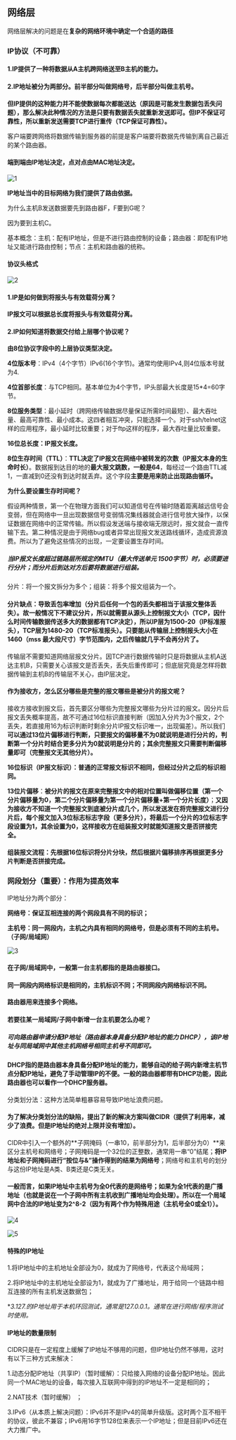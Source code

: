 ## 网络层

网络层解决的问题是在**复杂的网络环境中确定一个合适的路径**

### IP协议（不可靠）

#### **1.IP提供了一种将数据从A主机跨网络送至B主机的能力。**

#### 2.IP地址被分为两部分。前半部分叫做网络号，后半部分叫做主机号。

**但IP提供的这种能力并不能使数据每次都能送达（原因是可能发生数据包丢失问题），那么解决此种情况的方法是只要有数据丢失就重新发送即可。但IP不保证可靠性，所以重新发送需要TCP进行重传（TCP保证可靠性）。**

客户端要跨网络将数据传输到服务器的前提是客户端要将数据先传输到离自己最近的某个路由器。

#### 端到端由IP地址决定，点对点由MAC地址决定。

![1](E:\git\compute-Networks\网络层\1.png)

**IP地址当中的目标网络为我们提供了路由依据。**

为什么主机B发送数据要先到路由器F，F要到G呢？

因为要到主机C。

基本概念：主机：配有IP地址，但是不进行路由控制的设备；路由器：即配有IP地址又能进行路由控制；节点：主机和路由器的统称。

#### 协议头格式

![2](E:\git\compute-Networks\网络层\2.png)

#### 1.IP是如何做到将报头与有效载荷分离？

**IP报文可以根据总长度将报头与有效载荷分离。**

#### 2.IP如何知道将数据交付给上层哪个协议呢？

**由8位协议字段中的上层协议类型决定。**

**4位版本号**：IPv4（4个字节）IPv6(16个字节)。通常均使用IPv4,则4位版本号就为4.

**4位首部长度**：与TCP相同。基本单位为4个字节，IP头部最大长度是15*4=60字节。

**8位服务类型**：最小延时（跨网络传输数据尽量保证所需时间最短）、最大吞吐量、最高可靠性、最小成本。这四者相互冲突，只能选择一个。对于ssh/telnet这样的应用程序，最小延时比较重要；对于ftp这样的程序，最大吞吐量比较重要。

**16位总长度：IP报文长度。**

**8位生存时间（TTL）**：**TTL决定了IP报文在网络中被转发的次数（IP报文本身的生命时长）**。数据报到达目的地的**最大报文跳数，一般是64**，每经过一个路由TTL减1，一直减到0还没有到达时就丢弃。这个字段**主要是用来防止出现路由循环。**

**为什么要设置生存时间呢？**

假设两种情景，第一个在物理方面我们可以知道信号在传输时随着距离越远信号会变弱，但在网络中一旦出现数据信号变弱情况集线器就会进行信号放大操作，以保证数据在网络中的正常传输。所以假设发送端与接收端无限远时，报文就会一直传输下去。第二种情况是由于网络bug或者异常出现报文发送路线循环，造成资源浪费。所以为了避免这些情况的出现，一定要设置生存时间。



##### 当IP报文长度超过链路层所规定的MTU（最大传送单元 1500字节）时，必须要进行分片；而分片后到达对方后要将数据进行组装。

分片：将一个报文拆分为多个；组装：将多个报文组装为一个。

#### 分片缺点：导致丢包率增加（分片后任何一个包的丢失都相当于该报文整体丢失）。故一般情况下不建议分片，所以就需要从源头上控制报文大小（TCP，因什么时间传输数据传送多大的数据都有TCP决定），所以IP层为1500-20（IP标准报头），TCP层为1480-20（TCP标准报头）。只要能从传输层上控制报头大小在1460（mss 最大段尺寸）字节范围内，之后传输就几乎不会再分片了。

传输层不需要知道网络层报文分片。因TCP进行数据传输时只是将数据从主机A送达主机B，只需要关心该报文是否丢失，丢失后重传即可；但底层究竟是怎样将数据传输到主机B的传输层不关心，由IP层决定。

#### 作为接收方，怎么区分哪些是完整的报文哪些是被分片的报文呢？

接收方接收到报文后，首先要区分哪些为完整报文哪些为分片过的报文。因分片后报文丢失概率提高，故不可通过16位标识直接判断（因加入分片为3个报文，2个丢失，若直接用16为标识判断时剩余分片IP报文标识唯一，出现偏差）。所以我们**可以通过13位片偏移进行判断，只要报文的偏移量不为0就说明是进行分片的，判断第一个分片时结合更多分片为0就说明是分片的；其余完整报文只需要判断偏移量即可（完整报文无其他分片）。**

**16位标识（IP报文标识）：普通的正常报文标识不相同，但经过分片之后的标识相同。**

**13位片偏移**：**被分片的报文在原来完整报文中的相对位置叫做偏移位置（第一个分片偏移量为0，第二个分片偏移量为第一个分片偏移量+第一个分片长度）**；**又因为接收方不知道一个完整报文到底被分片成几个，所以发送发在将完整报文进行分片后，每个报文加入3位标志标志字段（更多分片），将最后一个分片的3位标志字段设置为1，其余设置为0，这样接收方在组装报文时就能知道报文是否拼接完全。**

#### 组装报文流程：先根据16位标识将分片分块，然后根据片偏移排序再根据更多分片判断是否拼接完成。



### 网段划分（重要）：作用为提高效率

IP地址分为两个部分：

**网络号：保证互相连接的两个网段具有不同的标识；**

**主机号：同一网段内，主机之内具有相同的网络号，但是必须有不同的主机号。（子网/局域网）**

![3](E:\git\compute-Networks\网络层\3.png)

#### 在子网/局域网中，一般第一台主机都指的是路由器接口。

#### 同一网段内网络标识是相同的，主机标识不同；不同网段内网络标识不同。

**路由器用来连接多个网络。**

#### 若要往某一局域网/子网中新增一台主机要怎么办呢？

##### **可向路由器申请分配IP地址（路由器本身具备分配IP地址的能力  DHCP），该IP地址与同局域网中其他主机网络号相同主机号不同即可。**

#### DHCP指的是路由器本身具备分配IP地址的能力，能够自动的给子网内新增主机节点分配IP地址，避免了手动管理IP的不便。一般的路由器都带有DHCP功能，因此路由器也可以看作一个DHCP服务器。

分类划分法：这种方法简单粗暴容易导致IP地址浪费问题。

#### **为了解决分类划分法的缺陷，提出了新的解决方案叫做CIDR（提供了利用率，减少了浪费。但是IP地址的绝对上限并没有增加）。**

CIDR中引入一个额外的**子网掩码（一串10，前半部分为1，后半部分为0）**来区分主机号和网络号；子网掩码是一个32位的正整数，通常用一串“0”结尾；**将IP地址和子网掩码进行“按位与&”操作得到的结果为网络号**；网络号和主机号的划分与这份IP地址是A类、B类还是C类无关。

#### 一般而言，如果IP地址中主机号为全0代表的是网络号；如果为全1代表的是广播地址（也就是说在一个子网中所有主机收到广播地址均会处理）。所以在一个局域网中合法的IP地址变为2^8-2（因为有两个作为特殊用途（主机号全0或全1））。

![4](E:\git\compute-Networks\网络层\4.png)

![5](E:\git\compute-Networks\网络层\5.png)

#### 特殊的IP地址

1.将IP地址中的主机地址全部设为0，就成为了网络号，代表这个局域网；

2.将IP地址中的主机地址全部设为1，就成为了广播地址，用于给同一个链路中相互连接的所有主机发送数据包；

**3.127.*的IP地址用于本机环回测试，通常是127.0.0.1。通常在进行网络/程序测试时使用。**

#### **IP地址的数量限制**

CIDR只是在一定程度上缓解了IP地址不够用的问题，但IP地址仍然不够用，这时有以下三种方式来解决：

1.动态分配IP地址（共享IP）（暂时缓解）：只给接入网络的设备分配IP地址。因此同一个MAC地址的设备，每次接入互联网中得到的IP地址不一定是相同的；

2.NAT技术（暂时缓解） ；

3.IPv6（从本质上解决问题）：IPv6并不是IPv4的简单升级版。这时两个互不相干的协议，彼此不兼容；IPv6用16字节128位来表示一个IP地址；但是目前IPv6还在大力推广中。

